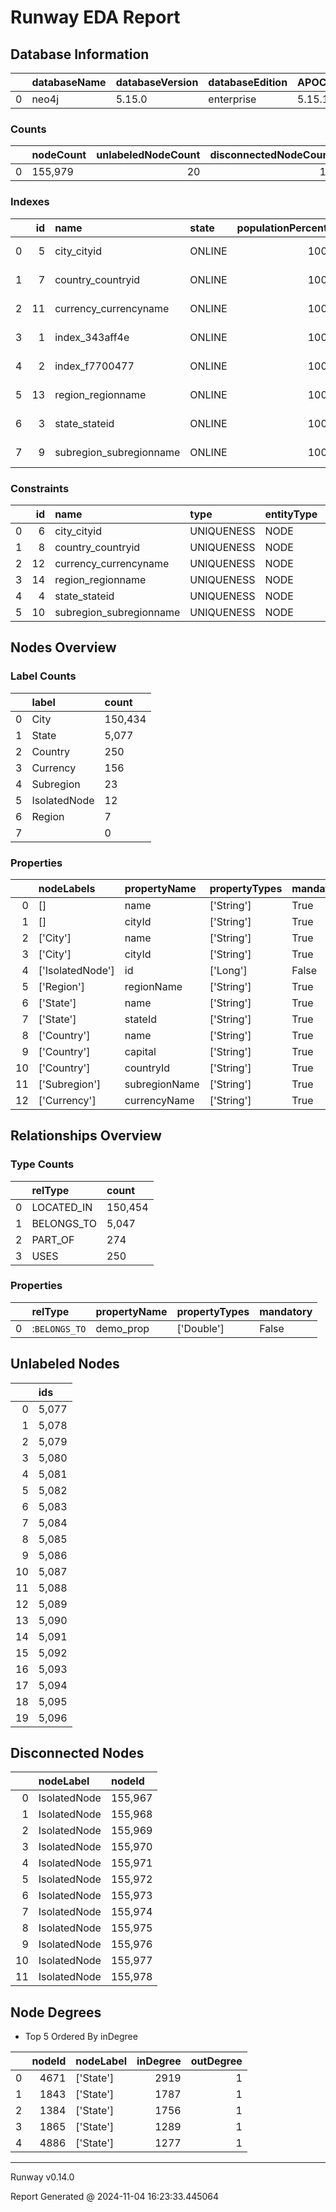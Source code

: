 
# Runway EDA Report

## Database Information
|    | databaseName   | databaseVersion   | databaseEdition   | APOCVersion   | GDSVersion    |
|---:|:---------------|:------------------|:------------------|:--------------|:--------------|
|  0 | neo4j          | 5.15.0            | enterprise        | 5.15.1        | not installed |

### Counts
|    | nodeCount   |   unlabeledNodeCount |   disconnectedNodeCount | relationshipCount   |
|---:|:------------|---------------------:|------------------------:|:--------------------|
|  0 | 155,979     |                   20 |                      12 | 156,025             |

### Indexes
|    |   id | name                    | state   |   populationPercent | type   | entityType   | labelsOrTypes   | properties        | indexProvider    | owningConstraint        | lastRead                            | readCount   |
|---:|-----:|:------------------------|:--------|--------------------:|:-------|:-------------|:----------------|:------------------|:-----------------|:------------------------|:------------------------------------|:------------|
|  0 |    5 | city_cityid             | ONLINE  |                 100 | RANGE  | NODE         | ['City']        | ['cityId']        | range-1.0        | city_cityid             | 2024-11-04T15:24:23.674000000+00:00 | 601,816     |
|  1 |    7 | country_countryid       | ONLINE  |                 100 | RANGE  | NODE         | ['Country']     | ['countryId']     | range-1.0        | country_countryid       | 2024-11-04T15:24:23.849000000+00:00 | 6,327       |
|  2 |   11 | currency_currencyname   | ONLINE  |                 100 | RANGE  | NODE         | ['Currency']    | ['currencyName']  | range-1.0        | currency_currencyname   | 2024-11-04T15:24:23.849000000+00:00 | 812         |
|  3 |    1 | index_343aff4e          | ONLINE  |                 100 | LOOKUP | NODE         |                 |                   | token-lookup-1.0 |                         | 2024-11-04T22:18:30.537000000+00:00 | 4,052       |
|  4 |    2 | index_f7700477          | ONLINE  |                 100 | LOOKUP | RELATIONSHIP |                 |                   | token-lookup-1.0 |                         |                                     | 0           |
|  5 |   13 | region_regionname       | ONLINE  |                 100 | RANGE  | NODE         | ['Region']      | ['regionName']    | range-1.0        | region_regionname       | 2024-11-04T15:24:23.931000000+00:00 | 514         |
|  6 |    3 | state_stateid           | ONLINE  |                 100 | RANGE  | NODE         | ['State']       | ['stateId']       | range-1.0        | state_stateid           | 2024-11-04T15:24:23.674000000+00:00 | 170,762     |
|  7 |    9 | subregion_subregionname | ONLINE  |                 100 | RANGE  | NODE         | ['Subregion']   | ['subregionName'] | range-1.0        | subregion_subregionname | 2024-11-04T15:24:23.931000000+00:00 | 796         |

### Constraints
|    |   id | name                    | type       | entityType   | labelsOrTypes   | properties        | ownedIndex              | propertyType   |
|---:|-----:|:------------------------|:-----------|:-------------|:----------------|:------------------|:------------------------|:---------------|
|  0 |    6 | city_cityid             | UNIQUENESS | NODE         | ['City']        | ['cityId']        | city_cityid             |                |
|  1 |    8 | country_countryid       | UNIQUENESS | NODE         | ['Country']     | ['countryId']     | country_countryid       |                |
|  2 |   12 | currency_currencyname   | UNIQUENESS | NODE         | ['Currency']    | ['currencyName']  | currency_currencyname   |                |
|  3 |   14 | region_regionname       | UNIQUENESS | NODE         | ['Region']      | ['regionName']    | region_regionname       |                |
|  4 |    4 | state_stateid           | UNIQUENESS | NODE         | ['State']       | ['stateId']       | state_stateid           |                |
|  5 |   10 | subregion_subregionname | UNIQUENESS | NODE         | ['Subregion']   | ['subregionName'] | subregion_subregionname |                |

## Nodes Overview
### Label Counts
|    | label        | count   |
|---:|:-------------|:--------|
|  0 | City         | 150,434 |
|  1 | State        | 5,077   |
|  2 | Country      | 250     |
|  3 | Currency     | 156     |
|  4 | Subregion    | 23      |
|  5 | IsolatedNode | 12      |
|  6 | Region       | 7       |
|  7 |              | 0       |
### Properties
|    | nodeLabels       | propertyName   | propertyTypes   | mandatory   |
|---:|:-----------------|:---------------|:----------------|:------------|
|  0 | []               | name           | ['String']      | True        |
|  1 | []               | cityId         | ['String']      | True        |
|  2 | ['City']         | name           | ['String']      | True        |
|  3 | ['City']         | cityId         | ['String']      | True        |
|  4 | ['IsolatedNode'] | id             | ['Long']        | False       |
|  5 | ['Region']       | regionName     | ['String']      | True        |
|  6 | ['State']        | name           | ['String']      | True        |
|  7 | ['State']        | stateId        | ['String']      | True        |
|  8 | ['Country']      | name           | ['String']      | True        |
|  9 | ['Country']      | capital        | ['String']      | True        |
| 10 | ['Country']      | countryId      | ['String']      | True        |
| 11 | ['Subregion']    | subregionName  | ['String']      | True        |
| 12 | ['Currency']     | currencyName   | ['String']      | True        |


## Relationships Overview
### Type Counts
|    | relType    | count   |
|---:|:-----------|:--------|
|  0 | LOCATED_IN | 150,454 |
|  1 | BELONGS_TO | 5,047   |
|  2 | PART_OF    | 274     |
|  3 | USES       | 250     |
### Properties
|    | relType       | propertyName   | propertyTypes   | mandatory   |
|---:|:--------------|:---------------|:----------------|:------------|
|  0 | :`BELONGS_TO` | demo_prop      | ['Double']      | False       |


## Unlabeled Nodes
|    | ids   |
|---:|:------|
|  0 | 5,077 |
|  1 | 5,078 |
|  2 | 5,079 |
|  3 | 5,080 |
|  4 | 5,081 |
|  5 | 5,082 |
|  6 | 5,083 |
|  7 | 5,084 |
|  8 | 5,085 |
|  9 | 5,086 |
| 10 | 5,087 |
| 11 | 5,088 |
| 12 | 5,089 |
| 13 | 5,090 |
| 14 | 5,091 |
| 15 | 5,092 |
| 16 | 5,093 |
| 17 | 5,094 |
| 18 | 5,095 |
| 19 | 5,096 |
## Disconnected Nodes
|    | nodeLabel    | nodeId   |
|---:|:-------------|:---------|
|  0 | IsolatedNode | 155,967  |
|  1 | IsolatedNode | 155,968  |
|  2 | IsolatedNode | 155,969  |
|  3 | IsolatedNode | 155,970  |
|  4 | IsolatedNode | 155,971  |
|  5 | IsolatedNode | 155,972  |
|  6 | IsolatedNode | 155,973  |
|  7 | IsolatedNode | 155,974  |
|  8 | IsolatedNode | 155,975  |
|  9 | IsolatedNode | 155,976  |
| 10 | IsolatedNode | 155,977  |
| 11 | IsolatedNode | 155,978  |
## Node Degrees
* Top 5 Ordered By inDegree

|    |   nodeId | nodeLabel   |   inDegree |   outDegree |
|---:|---------:|:------------|-----------:|------------:|
|  0 |     4671 | ['State']   |       2919 |           1 |
|  1 |     1843 | ['State']   |       1787 |           1 |
|  2 |     1384 | ['State']   |       1756 |           1 |
|  3 |     1865 | ['State']   |       1289 |           1 |
|  4 |     4886 | ['State']   |       1277 |           1 |
---

Runway v0.14.0

Report Generated @ 2024-11-04 16:23:33.445064
